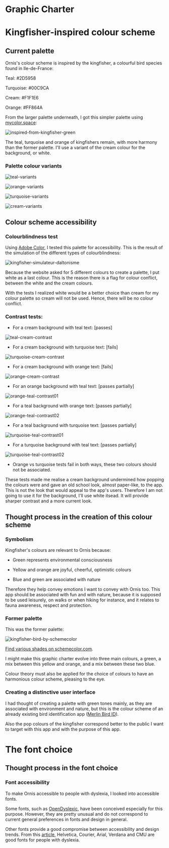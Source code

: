 # Graphic Charter

# Kingfisher-inspired colour scheme

## Current palette

Ornis's colour scheme is inspired by the kingfisher, a colourful bird species found in Ile-de-France:

Teal: #2D5958

Turquoise: #00C9CA

Cream: #F1F1E6

Orange: #FF864A

From the larger palette underneath, I got this simpler palette using [mycolor.space](https://mycolor.space/):

![inspired-from-kingfisher-green](../images/graphic-charter/graphic_charter_01.jpg)

The teal, turquoise and orange of kingfishers remain, with more harmony than the former palette. I'll use a variant of the cream colour for the background, or white.

### Palette colour variants

![teal-variants](../images/graphic-charter/graphic_charter_02.jpg)

![orange-variants](../images/graphic-charter/graphic_charter_03.jpg)

![turquoise-variants](../images/graphic-charter/graphic_charter_04.jpg)

![cream-variants](../images/graphic-charter/graphic_charter_05.jpg)

## Colour scheme accessibility

### Colourblindness test

Using [Adobe Color](https://color.adobe.com), I tested this palette for accessibility. This is the result of the simulation of the different types of colourblindness:


![kingfisher-simulateur-daltonisme](../images/graphic-charter/graphic_charter_06.jpg)

Because the website asked for 5 different colours to create a palette, I put white as a last colour. This is the reason there is a flag for colour conflict, between the white and the cream colours.

With the tests I realized white would be a better choice than cream for my colour palette so cream will not be used. Hence, there will be no colour conflict.

### Contrast tests:

- For a cream background with teal text: [passes]

![teal-cream-contrast](../images/graphic-charter/graphic_charter_07.jpg)

- For a cream background with turquoise text: [fails]

![turquoise-cream-contrast](../images/graphic-charter/graphic_charter_08.jpg)

- For a cream background with orange text: [fails]

![orange-cream-contrast](../images/graphic-charter/graphic_charter_09.jpg)

- For an orange background with teal text: [passes partially]

![orange-teal-contrast01](../images/graphic-charter/graphic_charter_10.jpg)

- For a teal background with orange text: [passes partially]

![orange-teal-contrast02](../images/graphic-charter/graphic_charter_11.jpg)

- For a teal background with turquoise text: [passes partially]

![turquoise-teal-contrast01](../images/graphic-charter/graphic_charter_12.jpg)

- For a turquoise background with teal text: [passes partially]

![turquoise-teal-contrast02](../images/graphic-charter/graphic_charter_13.jpg)

- Orange vs turquoise tests fail in both ways, these two colours should not be associated.

These tests made me realise a cream background undermined how popping the colours were and gave an old school look, almost paper-like, to the app. This is not the look that would appeal to the app's users. Therefore I am not going to use it for the background, I'll use white itsead. It will provide sharper contrast and a more current look.

## Thought process in the creation of this colour scheme

### Symbolism

Kingfisher's colours are relevant to Ornis because:

- Green represents environmental consciousness

- Yellow and orange are joyful, cheerful, optimistic colours

- Blue and green are associated with nature

Therefore they help convey emotions I want to convey with Ornis too. This app should be associated with fun and with nature, because it is supposed to be used leisurely, on walks or when hiking for instance, and it relates to fauna awareness, respect and protection.

### Former palette

This was the former palette:

![kingfisher-bird-by-schemecolor](../images/graphic-charter/graphic_charter_14.jpg)

[Find various shades on schemecolor.com](https://www.schemecolor.com/kingfisher-bird.php).

I might make this graphic charter evolve into three main colours, a green, a mix between this yellow and orange, and a mix between these two blue.

Colour theory must also be applied for the choice of colours to have an harmonious colour scheme, pleasing to the eye.

### Creating a distinctive user interface

I had thought of creating a palette with green tones mainly, as they are associated with environment and nature, but this is the colour scheme of an already existing bird identification app ([Merlin Bird ID](https://github.com/LaurineDaSilva/ornis/wiki/Benchmark#merlin-bird-id)).

Also the pop colours of the kingfisher correspond better to the public I want to target with this app and with the purpose of this app.

# The font choice

## Thought process in the font choice

### Font accessibility

To make Ornis accessible to people with dyslexia, I looked into accessible fonts.

Some fonts, such as [OpenDyslexic](https://opendyslexic.org/), have been conceived especially for this purpose. However, they are pretty unusual and do not correspond to current general preferences in fonts and design in general.

Other fonts provide a good compromise between accessibility and design trends. From this [article](https://dyslexiahelp.umich.edu/sites/default/files/good_fonts_for_dyslexia_study.pdf), Helvetica, Courier, Arial, Verdana and CMU are good fonts for people with dyslexia.
